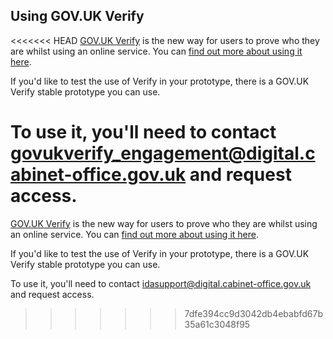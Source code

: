 ## Using GOV.UK Verify

<<<<<<< HEAD
[GOV.UK Verify](https://www.gov.uk/government/publications/introducing-govuk-verify/introducing-govuk-verify) is the new way for users to prove who they are whilst using an online service. You can [find out more about using it here](https://www.gov.uk/service-manual/identity-assurance).

If you'd like to test the use of Verify in your prototype, there is a GOV.UK Verify stable prototype you can use.

To use it, you'll need to contact govukverify_engagement@digital.cabinet-office.gov.uk and request access.
=======
[GOV.UK Verify](https://www.gov.uk/government/publications/introducing-govuk-verify/introducing-govuk-verify) is the new way for users to prove who they are whilst using an online service. You can [find out more about using it here](https://govuk-verify.cloudapps.digital).

If you'd like to test the use of Verify in your prototype, there is a GOV.UK Verify stable prototype you can use.

To use it, you'll need to contact idasupport@digital.cabinet-office.gov.uk and request access.
>>>>>>> 7dfe394cc9d3042db4ebabfd67b35a61c3048f95
